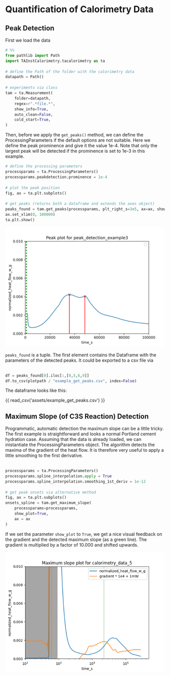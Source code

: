 # Quantification of Calorimetry Data

## Peak Detection

First we load the data

```python
# %%
from pathlib import Path
import TAInstCalorimetry.tacalorimetry as ta

# define the Path of the folder with the calorimetry data
datapath = Path()

# experiments via class
tam = ta.Measurement(
    folder=datapath,
    regex=r".*file.*",
    show_info=True,
    auto_clean=False,
    cold_start=True,
)

```
Then, before we apply the `get_peaks()` method, we can define the ProcessingParameters if the default options are not suitable.
Here we define the peak prominence and give it the value 1e-4.
Note that only the largest peak will be detected if the prominence is set to 1e-3 in this example.

```python
# define the processing parameters
processparams = ta.ProcessingParameters()
processparams.peakdetection.prominence = 1e-4

# plot the peak position
fig, ax = ta.plt.subplots()

# get peaks (returns both a dataframe and extends the axes object)
peaks_found = tam.get_peaks(processparams, plt_right_s=3e5, ax=ax, show_plot=True)
ax.set_xlim(0, 100000)
ta.plt.show()

```
![Peak Detection](assets/example_get_peaks.png)

`peaks_found` is a tuple. 
The first element contains the Dataframe with the parameters of the detected peaks.
It could be exported to a csv file via

```python

df = peaks_found[0].iloc[:,[0,5,6,9]]
df.to_csv(plotpath / "example_get_peaks.csv", index=False)
```

The dataframe looks like this:

{{ read_csv('assets/example_get_peaks.csv') }}


## Maximum Slope (of C3S Reaction) Detection

Programmatic, automatic detection the maximum slope can be a little tricky.
The first example is straightforward and looks a normal Portland cement hydration case.
Assuming that the data is already loaded, we can inistantiate the ProcessingParameters object.
The algorithm detects the maxima of the gradient of the heat flow.
It is therefore very useful to apply a little smoothing to the first derivative.

```python

processparams = ta.ProcessingParameters()
processparams.spline_interpolation.apply = True
processparams.spline_interpolation.smoothing_1st_deriv = 1e-12

# get peak onsets via alternative method
fig, ax = ta.plt.subplots()
onsets_spline = tam.get_maximum_slope(
    processparams=processparams,
    show_plot=True,
    ax = ax
)
```
If we set the parameter `show_plot` to `True`, we get a nice visual feedback on the gradient and the detected maximum slope (as a green line).
The gradient is multiplied by a factor of 10.000 and shifted upwards.

![Max Slope Detection](assets/example_detect_maximum_slope.png)
